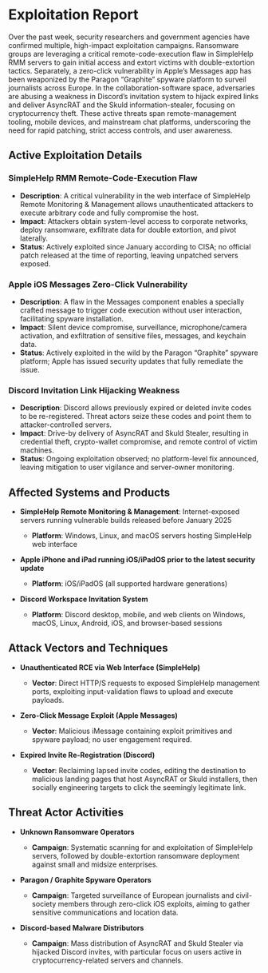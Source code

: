 # Exploitation Report

Over the past week, security researchers and government agencies have confirmed multiple, high-impact exploitation campaigns. Ransomware groups are leveraging a critical remote-code-execution flaw in SimpleHelp RMM servers to gain initial access and extort victims with double-extortion tactics. Separately, a zero-click vulnerability in Apple’s Messages app has been weaponized by the Paragon “Graphite” spyware platform to surveil journalists across Europe. In the collaboration-software space, adversaries are abusing a weakness in Discord’s invitation system to hijack expired links and deliver AsyncRAT and the Skuld information-stealer, focusing on cryptocurrency theft. These active threats span remote-management tooling, mobile devices, and mainstream chat platforms, underscoring the need for rapid patching, strict access controls, and user awareness.

## Active Exploitation Details

### SimpleHelp RMM Remote-Code-Execution Flaw  
- **Description**: A critical vulnerability in the web interface of SimpleHelp Remote Monitoring & Management allows unauthenticated attackers to execute arbitrary code and fully compromise the host.  
- **Impact**: Attackers obtain system-level access to corporate networks, deploy ransomware, exfiltrate data for double extortion, and pivot laterally.  
- **Status**: Actively exploited since January according to CISA; no official patch released at the time of reporting, leaving unpatched servers exposed.  

### Apple iOS Messages Zero-Click Vulnerability  
- **Description**: A flaw in the Messages component enables a specially crafted message to trigger code execution without user interaction, facilitating spyware installation.  
- **Impact**: Silent device compromise, surveillance, microphone/camera activation, and exfiltration of sensitive files, messages, and keychain data.  
- **Status**: Actively exploited in the wild by the Paragon “Graphite” spyware platform; Apple has issued security updates that fully remediate the issue.  

### Discord Invitation Link Hijacking Weakness  
- **Description**: Discord allows previously expired or deleted invite codes to be re-registered. Threat actors seize these codes and point them to attacker-controlled servers.  
- **Impact**: Drive-by delivery of AsyncRAT and Skuld Stealer, resulting in credential theft, crypto-wallet compromise, and remote control of victim machines.  
- **Status**: Ongoing exploitation observed; no platform-level fix announced, leaving mitigation to user vigilance and server-owner monitoring.  

## Affected Systems and Products

- **SimpleHelp Remote Monitoring & Management**: Internet-exposed servers running vulnerable builds released before January 2025  
  - **Platform**: Windows, Linux, and macOS servers hosting SimpleHelp web interface  

- **Apple iPhone and iPad running iOS/iPadOS prior to the latest security update**  
  - **Platform**: iOS/iPadOS (all supported hardware generations)  

- **Discord Workspace Invitation System**  
  - **Platform**: Discord desktop, mobile, and web clients on Windows, macOS, Linux, Android, iOS, and browser-based sessions  

## Attack Vectors and Techniques

- **Unauthenticated RCE via Web Interface (SimpleHelp)**  
  - **Vector**: Direct HTTP/S requests to exposed SimpleHelp management ports, exploiting input-validation flaws to upload and execute payloads.  

- **Zero-Click Message Exploit (Apple Messages)**  
  - **Vector**: Malicious iMessage containing exploit primitives and spyware payload; no user engagement required.  

- **Expired Invite Re-Registration (Discord)**  
  - **Vector**: Reclaiming lapsed invite codes, editing the destination to malicious landing pages that host AsyncRAT or Skuld installers, then socially engineering targets to click the seemingly legitimate link.  

## Threat Actor Activities

- **Unknown Ransomware Operators**  
  - **Campaign**: Systematic scanning for and exploitation of SimpleHelp servers, followed by double-extortion ransomware deployment against small and midsize enterprises.  

- **Paragon / Graphite Spyware Operators**  
  - **Campaign**: Targeted surveillance of European journalists and civil-society members through zero-click iOS exploits, aiming to gather sensitive communications and location data.  

- **Discord-based Malware Distributors**  
  - **Campaign**: Mass distribution of AsyncRAT and Skuld Stealer via hijacked Discord invites, with particular focus on users active in cryptocurrency-related servers and channels.